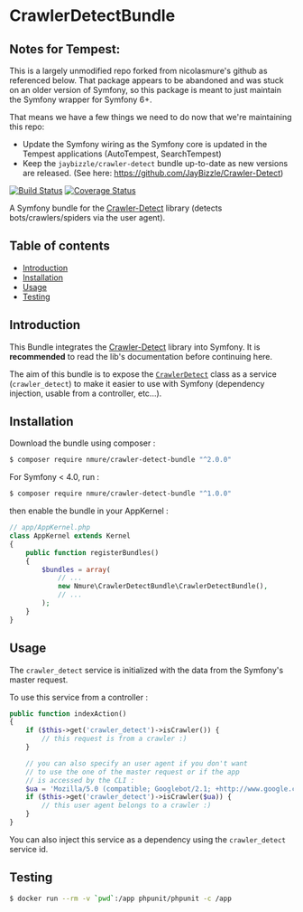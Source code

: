 # CrawlerDetectBundle

## Notes for Tempest:

This is a largely unmodified repo forked from nicolasmure's github as referenced below. That package appears to be abandoned and was stuck on an older version of Symfony, so this package is meant to just maintain the Symfony wrapper for Symfony 6+.

That means we have a few things we need to do now that we're maintaining this repo:

  * Update the Symfony wiring as the Symfony core is updated in the Tempest applications (AutoTempest, SearchTempest)
  * Keep the `jaybizzle/crawler-detect` bundle up-to-date as new versions are released. (See here: https://github.com/JayBizzle/Crawler-Detect)
  
[![Build Status](https://travis-ci.org/nicolasmure/CrawlerDetectBundle.svg?branch=master)](https://travis-ci.org/nicolasmure/CrawlerDetectBundle)
[![Coverage Status](https://coveralls.io/repos/github/nicolasmure/CrawlerDetectBundle/badge.svg?branch=master)](https://coveralls.io/github/nicolasmure/CrawlerDetectBundle?branch=master)

A Symfony bundle for the [Crawler-Detect](https://github.com/JayBizzle/Crawler-Detect "JayBizzle/Crawler-Detect")
library (detects bots/crawlers/spiders via the user agent).

## Table of contents

- [Introduction](#introduction)
- [Installation](#installation)
- [Usage](#usage)
- [Testing](#testing)

## Introduction

This Bundle integrates the [Crawler-Detect](https://github.com/JayBizzle/Crawler-Detect "JayBizzle/Crawler-Detect")
library into Symfony.
It is **recommended** to read the lib's documentation before continuing here.

The aim of this bundle is to expose the [`CrawlerDetect`](https://github.com/JayBizzle/Crawler-Detect/blob/master/src/CrawlerDetect.php "Jaybizzle\CrawlerDetect\CrawlerDetect")
class as a service (`crawler_detect`) to make it easier to use with Symfony
(dependency injection, usable from a controller, etc...).

## Installation

Download the bundle using composer :

```bash
$ composer require nmure/crawler-detect-bundle "^2.0.0"
```

For Symfony < 4.0, run :

```bash
$ composer require nmure/crawler-detect-bundle "^1.0.0"
```

then enable the bundle in your AppKernel :

```php
// app/AppKernel.php
class AppKernel extends Kernel
{
    public function registerBundles()
    {
        $bundles = array(
            // ...
            new Nmure\CrawlerDetectBundle\CrawlerDetectBundle(),
            // ...
        );
    }
}
```

## Usage

The `crawler_detect` service is initialized with the data from
the Symfony's master request.

To use this service from a controller :

```php
public function indexAction()
{
    if ($this->get('crawler_detect')->isCrawler()) {
        // this request is from a crawler :)
    }

    // you can also specify an user agent if you don't want
    // to use the one of the master request or if the app
    // is accessed by the CLI :
    $ua = 'Mozilla/5.0 (compatible; Googlebot/2.1; +http://www.google.com/bot.html)';
    if ($this->get('crawler_detect')->isCrawler($ua)) {
        // this user agent belongs to a crawler :)
    }
}
```

You can also inject this service as a dependency
using the `crawler_detect` service id.

## Testing

```bash
$ docker run --rm -v `pwd`:/app phpunit/phpunit -c /app
```
